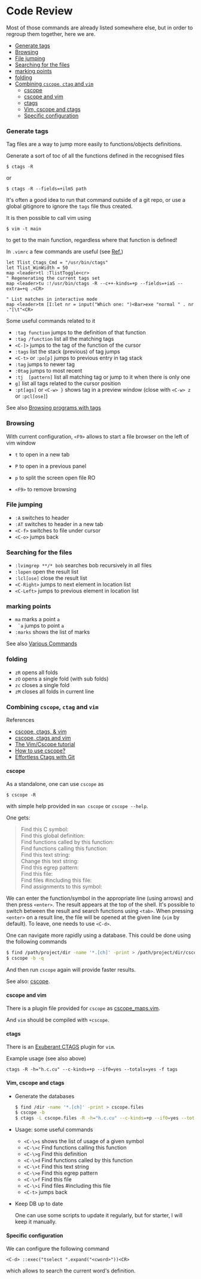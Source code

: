 # Code Review

Most of those commands are already listed somewhere else, but in order to regroup them together, here we are.


<!-- vim-markdown-toc GFM -->

* [Generate tags](#generate-tags)
* [Browsing](#browsing)
* [File jumping](#file-jumping)
* [Searching for the files](#searching-for-the-files)
* [marking points](#marking-points)
* [folding](#folding)
* [Combining `cscope`, `ctag` and `vim`](#combining-cscope-ctag-and-vim)
	* [cscope](#cscope)
	* [cscope and vim](#cscope-and-vim)
	* [ctags](#ctags)
	* [Vim, cscope and ctags](#vim-cscope-and-ctags)
	* [Specific configuration](#specific-configuration)

<!-- vim-markdown-toc -->

### Generate tags

Tag files are a way to jump more easily to functions/objects definitions.

Generate a sort of toc of all the functions defined in the recognised files

    $ ctags -R

or

    $ ctags -R --fields=+ilmS path

It's often a good idea to run that command outside of a git repo, or use a global gitignore to ignore the `tags` file thus created.

It is then possible to call vim using

    $ vim -t main  

to get to the main function, regardless where that function is defined!

In `.vimrc` a few commands are useful (see [Ref.](http://amix.dk/blog/post/19329))

```vim
let Tlist_Ctags_Cmd = "/usr/bin/ctags"
let Tlist_WinWidth = 50
map <leader>tl :TlistToggle<cr>
" Regenerating the current tags set
map <leader>tu :!/usr/bin/ctags -R --c++-kinds=+p --fields=+iaS --extra=+q .<CR>

" List matches in interactive mode
map <leader>tm [I:let nr = input("Which one: ")<Bar>exe "normal " . nr ."[\t"<CR>
```

Some useful commands related to it
- `:tag function`	  jumps to the definition of that function
- `:tag /function`	  list all the matching tags
- `<C-]>`		  jumps to the tag of the function of the cursor
- `:tags`		  list the stack (previous) of tag jumps
- `<C-t>` or `:po[p]`	  jumps to previous entry in tag stack
- `:tag`		  jumps to newer tag
- `:0tag`		  jumps to most recent
- `:tj  [pattern]`	  list all matching tag or jump to it when there is only one
- `g]`			  list all tags related to the cursor position
- `:pt[ags]` or `<C-w> }` shows tag in a preview window (close with `<C-w> z` or `:pcl[ose]`)

See also [Browsing programs with tags](http://vim.wikia.com/wiki/Browsing_programs_with_tags)


### Browsing

With current configuration, `<F9>` allows to start a file browser on the left of vim window

- `t`	  to open in a new tab
- `P`	  to open in a previous panel
    
- `p`	  to split the screen open file RO 
    
- `<F9>`  to remove browsing

### File jumping    

- `:A`	  switches to header
- `:AT`	  switches to header in a new tab
- `<C-f>` switches to file under cursor
- `<C-o>` jumps back
    
### Searching for the files

- `:lvimgrep **/* bob`	searches bob recursively in all files
- `:lopen`		open the result list
- `:lcl[ose]`		close the result list
- `<C-Right>`		jumps to next element in location list
- `<C-Left>`		jumps to previous element in location list
    
### marking points

- `ma`	    marks a point `a`
- `` `a``	    jumps to point `a`
- `:marks` shows the list of marks

See also [Various Commands](Various-Commands#marks)
    
### folding

- `zR` opens all folds
- `zO` opens a single fold (with sub folds)
- `zc` closes a single fold
- `zM` closes all folds in current line
    
    
### Combining `cscope`, `ctag` and `vim`

References

- [cscope, ctags, & vim](https://www.fsl.cs.sunysb.edu/~rick/cscope.html)
- [cscope, ctags and vim](http://www.pragmarallel.com/?p=223)
- [The Vim/Cscope tutorial](http://cscope.sourceforge.net/cscope_vim_tutorial.html)
- [How to use cscope?](https://stackoverflow.com/questions/3828157/how-to-use-cscope)
- [Effortless Ctags with Git](https://tbaggery.com/2011/08/08/effortless-ctags-with-git.html)

#### cscope

As a standalone, one can use `cscope` as

    $ cscope -R
    
with simple help provided in `man cscope` or `cscope --help`.

One gets:

> Find this C symbol:  
  Find this global definition:  
  Find functions called by this function:  
  Find functions calling this function:  
  Find this text string:  
  Change this text string:  
  Find this egrep pattern:  
  Find this file:  
  Find files #including this file:  
  Find assignments to this symbol:
  
We can enter the function/symbol in the appropriate line (using arrows) and then press `<enter>`.
The result appears at the top of the shell. It's possible to switch between the result and search functions using `<tab>`.
When pressing `<enter>` on a result line, the file will be opened at the given line (`vim` by default).
To leave, one needs to use `<C-d>`.

One can navigate more rapidly using a database. This could be done using the following commands

```bash
$ find /path/project/dir -name '*.[ch]' -print > /path/project/dir/cscope.files
$ cscope -b -q
```
    
And then run `cscope` again will provide faster results.

See also: [cscope](https://vim.fandom.com/wiki/Cscope).

#### cscope and vim

There is a plugin file provided for `cscope` as [cscope_maps.vim](http://cscope.sourceforge.net/cscope_maps.vim).

And `vim` should be compiled with `+cscope`.

#### ctags

There is an [Exuberant CTAGS](http://ctags.sourceforge.net/) plugin for `vim`.

Example usage (see also above)

    ctags -R -h="h.c.cu" --c-kinds=+p --if0=yes --totals=yes -f tags

#### Vim, cscope and ctags

- Generate the databases

  ```bash
  $ find /dir -name '*.[ch]' -print > cscope.files
  $ cscope -b
  $ ctags -L cscope.files -R -h="h.c.cu" --c-kinds=+p --if0=yes --totals=yes -f tags
  ```
    
- Usage: some useful commands

  - `<C-\>s`    shows the list of usage of a given symbol
  - `<C-\>c`    Find functions calling this function
  - `<C-\>g`    Find this definition
  - `<C-\>d`    Find functions called by this function
  - `<C-\>t`    Find this text string
  - `<C-\>e`    Find this egrep pattern
  - `<C-\>f`    Find this file
  - `<C-\>i`    Find files #including this file
  - `<C-t>`     jumps back
    
- Keep DB up to date

  One can use some scripts to update it regularly, but for starter, I will keep it manually.

#### Specific configuration

We can configure the following command

```vim
<C-d> ::exec("tselect ".expand("<cword>"))<CR>
```

which allows to search the current word's definition.




